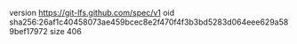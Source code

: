 version https://git-lfs.github.com/spec/v1
oid sha256:26af1c40458073ae459bcec8e2f470f4f3b3bd5283d064eee629a589bef17972
size 406
